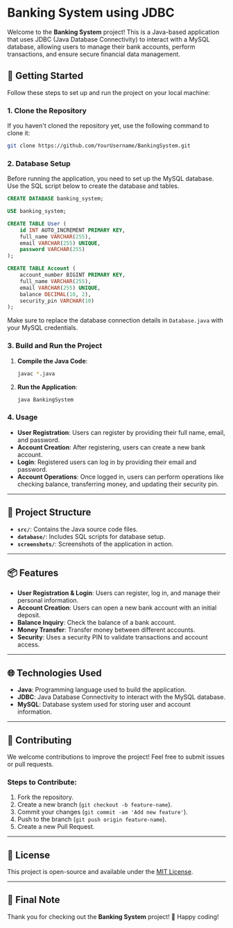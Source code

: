 
# Banking System using JDBC

Welcome to the **Banking System** project! This is a Java-based application that uses JDBC (Java Database Connectivity) to interact with a MySQL database, allowing users to manage their bank accounts, perform transactions, and ensure secure financial data management.

## 🚀 Getting Started

Follow these steps to set up and run the project on your local machine:

### 1. **Clone the Repository**
If you haven't cloned the repository yet, use the following command to clone it:

```bash
git clone https://github.com/YourUsername/BankingSystem.git
```

### 2. **Database Setup**

Before running the application, you need to set up the MySQL database. Use the SQL script below to create the database and tables.

```sql
CREATE DATABASE banking_system;

USE banking_system;

CREATE TABLE User (
    id INT AUTO_INCREMENT PRIMARY KEY,
    full_name VARCHAR(255),
    email VARCHAR(255) UNIQUE,
    password VARCHAR(255)
);

CREATE TABLE Account (
    account_number BIGINT PRIMARY KEY,
    full_name VARCHAR(255),
    email VARCHAR(255) UNIQUE,
    balance DECIMAL(10, 2),
    security_pin VARCHAR(10)
);
```

Make sure to replace the database connection details in `Database.java` with your MySQL credentials.

### 3. **Build and Run the Project**

1. **Compile the Java Code**:
   ```bash
   javac *.java
   ```

2. **Run the Application**:
   ```bash
   java BankingSystem
   ```

### 4. **Usage**

- **User Registration**: Users can register by providing their full name, email, and password.
- **Account Creation**: After registering, users can create a new bank account.
- **Login**: Registered users can log in by providing their email and password.
- **Account Operations**: Once logged in, users can perform operations like checking balance, transferring money, and updating their security pin.

---

## 📂 Project Structure

- **`src/`**: Contains the Java source code files.
- **`database/`**: Includes SQL scripts for database setup.
- **`screenshots/`**: Screenshots of the application in action.

---

## 📦 Features

- **User Registration & Login**: Users can register, log in, and manage their personal information.
- **Account Creation**: Users can open a new bank account with an initial deposit.
- **Balance Inquiry**: Check the balance of a bank account.
- **Money Transfer**: Transfer money between different accounts.
- **Security**: Uses a security PIN to validate transactions and account access.

---

## 🌐 Technologies Used

- **Java**: Programming language used to build the application.
- **JDBC**: Java Database Connectivity to interact with the MySQL database.
- **MySQL**: Database system used for storing user and account information.


---

## 🤝 Contributing

We welcome contributions to improve the project! Feel free to submit issues or pull requests.

### Steps to Contribute:
1. Fork the repository.
2. Create a new branch (`git checkout -b feature-name`).
3. Commit your changes (`git commit -am 'Add new feature'`).
4. Push to the branch (`git push origin feature-name`).
5. Create a new Pull Request.

---

## 📝 License

This project is open-source and available under the [MIT License](LICENSE).

---

## 🏁 Final Note

Thank you for checking out the **Banking System** project! 🎉 Happy coding!

